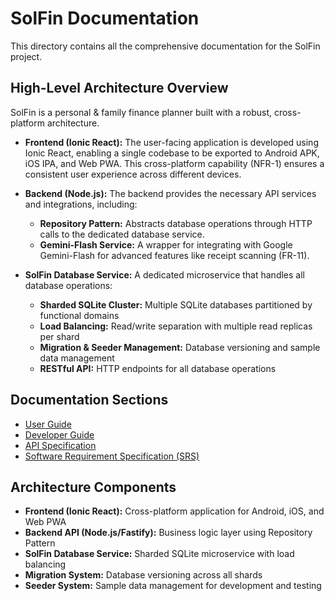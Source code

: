 # SolFin Documentation

This directory contains all the comprehensive documentation for the SolFin project.

## High-Level Architecture Overview

SolFin is a personal & family finance planner built with a robust, cross-platform architecture.

*   **Frontend (Ionic React):** The user-facing application is developed using Ionic React, enabling a single codebase to be exported to Android APK, iOS IPA, and Web PWA. This cross-platform capability (NFR-1) ensures a consistent user experience across different devices.

*   **Backend (Node.js):** The backend provides the necessary API services and integrations, including:
    *   **Repository Pattern:** Abstracts database operations through HTTP calls to the dedicated database service.
    *   **Gemini-Flash Service:** A wrapper for integrating with Google Gemini-Flash for advanced features like receipt scanning (FR-11).

*   **SolFin Database Service:** A dedicated microservice that handles all database operations:
    *   **Sharded SQLite Cluster:** Multiple SQLite databases partitioned by functional domains
    *   **Load Balancing:** Read/write separation with multiple read replicas per shard
    *   **Migration & Seeder Management:** Database versioning and sample data management
    *   **RESTful API:** HTTP endpoints for all database operations

## Documentation Sections

*   [User Guide](01-user-guide/)
*   [Developer Guide](02-dev-guide/)
*   [API Specification](03-api/)
*   [Software Requirement Specification (SRS)](00-overview.md)

## Architecture Components

*   **Frontend (Ionic React):** Cross-platform application for Android, iOS, and Web PWA
*   **Backend API (Node.js/Fastify):** Business logic layer using Repository Pattern
*   **SolFin Database Service:** Sharded SQLite microservice with load balancing
*   **Migration System:** Database versioning across all shards
*   **Seeder System:** Sample data management for development and testing